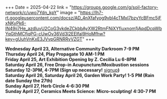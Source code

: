 +++
Date = 2025-04-22
link = "https://groups.google.com/g/soil-factory-network/c/uwo7Ydn_kpY"
image = "https://lh7-rt.googleusercontent.com/docsz/AD_4nXfafyog9vbl4cTMxI7bzyYcBFmc5jFxNKyPk6-IN49ij7He_azdluvU2CoG3vkdeZCkbbAyXW2RtmFNiXYfiuxnom1jApdDcpWbYqGthMCfjqPG-cUwOv36Vd3l2EElfaI9HoMfhw?key=gUuhVnKxE3JVvpGRNRRvVZGT"
+++

**Wednesday April 23, Alternative Community Darkroom 7-9 PM**  
**Thursday April 24, Play Propagate 10 AM-1 PM**  
**Friday April 25, Art Exhibition Opening by Z. Cecilia Lu 6-8PM**  
**Saturday April 26, Free Drop-in Acupuncture/Moxibustion sessions Saturday 12-3PM, 4-7PM (Sign up necessary\!** [signup](https://docs.google.com/document/d/1_JVejc3V48A_jq5G87rhWwJn2IebVv1pR0Ps0dSUdk8/edit?usp=sharing)**)**  
**Saturday April 26, Saturday April 26, Garden Work Party\! 1-5 PM (Rain date Sunday the 27th)**  
**Sunday April 27, Herb Circle 4-6:30 PM**  
**Sunday April 27, Ceramics Meets Science: Micro-sculpting\! 4:30-7 PM**


<!--more--\>
